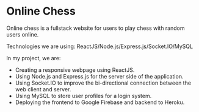 Online Chess
=============

Online chess is a fullstack website for users to play chess with random users online.

Technologies we are using: ReactJS/Node.js/Express.js/Socket.IO/MySQL

In my project, we are:
* Creating a responsive webpage using ReactJS.
* Using Node.js and Express.js for the server side of the application.
* Using Socket.IO to improve the bi-directional connection between the web client and server.
* Using MySQL to store user profiles for a login system.
* Deploying the frontend to Google Firebase and backend to Heroku.
